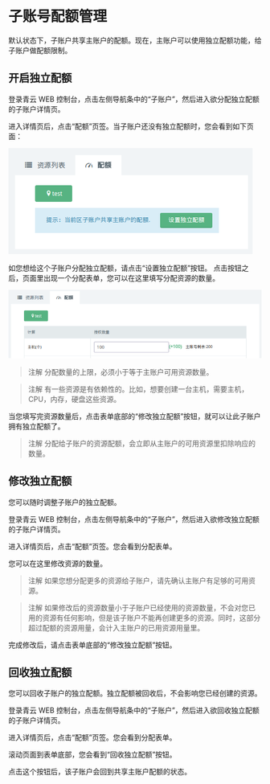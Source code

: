---
---

# 子账号配额管理

默认状态下，子账户共享主账户的配额。现在，主账户可以使用独立配额功能，给子账户做配额限制。

## 开启独立配额

登录青云 WEB 控制台，点击左侧导航条中的“子账户”，然后进入欲分配独立配额的子账户详情页。

进入详情页后，点击“配额”页签。当子账户还没有独立配额时，您会看到如下页面：

![子账户未开启独立配额](../_images/indep-quota-disabled.png)

如您想给这个子账户分配独立配额，请点击“设置独立配额”按钮。 点击按钮之后，页面里出现一个分配表单，您可以在这里填写分配资源的数量。

![填写资源数量](../_images/indep-quota-grant.png)

>注解
分配数量的上限，必须小于等于主账户可用资源数量。

>注解
有一些资源是有依赖性的。比如，想要创建一台主机，需要主机，CPU，内存，硬盘这些资源。

当您填写完资源数量后，点击表单底部的“修改独立配额”按钮，就可以让此子账户拥有独立配额了。

>注解
分配给子账户的资源配额，会立即从主账户的可用资源里扣除响应的数量。

## 修改独立配额

您可以随时调整子账户的独立配额。

登录青云 WEB 控制台，点击左侧导航条中的“子账户”，然后进入欲修改独立配额的子账户详情页。

进入详情页后，点击“配额”页签。您会看到分配表单。

您可以在这里修改资源的数量。

>注解
如果您想分配更多的资源给子账户，请先确认主账户有足够的可用资源。

>注解
如果修改后的资源数量小于子账户已经使用的资源数量，不会对您已用的资源有任何影响，但是该子账户不能再创建更多的资源。同时，这部分超过配额的资源用量，会计入主账户的已用资源用量里。

完成修改后，请点击表单底部的“修改独立配额”按钮。

## 回收独立配额

您可以回收子账户的独立配额。独立配额被回收后，不会影响您已经创建的资源。

登录青云 WEB 控制台，点击左侧导航条中的“子账户”，然后进入欲回收独立配额的子账户详情页。

进入详情页后，点击“配额”页签。您会看到分配表单。

滚动页面到表单底部，您会看到“回收独立配额”按钮。

点击这个按钮后，该子账户会回到共享主账户配额的状态。
